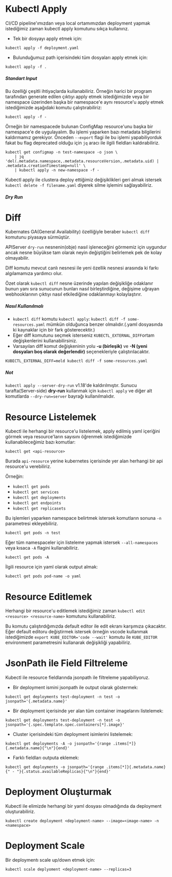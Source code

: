 # Kubectl Apply

CI/CD pipeline'ımızdan veya local ortamımızdan deployment yapmak istediğimiz zaman kubectl apply komutunu sıkça kullanırız.

- Tek bir dosyayı apply etmek için:

`kubectl apply -f deployment.yaml`

- Bulunduğumuz path içerisindeki tüm dosyaları apply etmek için:

`kubectl apply -f .`

##### Standart Input
Bu özelliği çeşitli ihtiyaçlarda kullanabiliriz. Örneğin harici bir program tarafından generate edilen çıktıyı apply etmek istediğimizde veya bir namespace üzerinden başka bir namespace'e aynı resource'u apply etmek istediğimizde aşağıdaki komutu çalıştırabiliriz:

`kubectl apply -f -`

Örneğin bir namespacede bulunan ConfigMap resource'unu başka bir namespace'e de uygulayalım. Bu işlemi yaparken bazı metadata bilgilerini kaldırmamız gerekiyor. Önceden `--export` flagi ile bu işlemi yapabiliyorduk fakat bu flag deprecated olduğu için `jq` aracı ile ilgili fieldları kaldırabiliriz.

```
kubectl get configmap -n test-namespace -o json \
    | jq 'del(.metadata.namespace,.metadata.resourceVersion,.metadata.uid) | .metadata.creationTimestamp=null' \
    | kubectl apply -n new-namespace -f -
```

Kubectl apply ile clustera deploy ettiğimiz değişiklikleri geri almak istersek `kubectl delete -f filename.yaml` diyerek silme işlemini sağlayabiliriz.

##### Dry Run


# Diff

  Kubernates GA(General Availability) özelliğiyle beraber `kubectl diff` komutunu piyasaya sürmüştür.
  
APIServer `dry-run` nesnenin(obje) nasıl işleneceğini görmemiz için uygundur ancak nesne büyükse tam olarak neyin değiştiğini  belirlemek pek de kolay olmayabilir.

Diff komutu mevcut canlı nesnesi ile yeni özellik nesnesi arasında ki farkı algılamamıza yardımcı olur.

Özet olarak   `kubectl diff` nesne üzerinde yapılan değişikliğe odaklanır bunun yanı sıra sunucunun bunları nasıl birleştirdiğine, değişime uğrayan webhooklarının çıktıyı nasıl etkilediğine odaklanmayı kolaylaştırır.

##### Nasıl Kullanılmalı
- `kubectl diff` komutu `kubectl apply`: `kubectl diff -f some-resources.yaml` mümkün olduğunca benzer olmalıdır.(.yaml dosyasında ki kaynaklar için bir fark gösterecektir.)
- Eğer diff komutunu seçmek isterseniz `KUBECTL_EXTERNAL_DIFF`ortam değişkenlerini kullanabilirsiniz.
- Varsayılan diff komut değişkeninin yolu **-u (birleşik)**  ve **-N (yeni dosyaları boş olarak değerlendir)** seçenekleriyle çalıştırılacaktır.

`KUBECTL_EXTERNAL_DIFF=meld kubectl diff -f some-resources.yaml`

##### Not
`kubectl apply --server-dry-run` v1.18'de kaldırılmıştır.
Sunucu tarafta(Server-side) **dry-run** kullanmak için `kubectl apply` ve diğer alt komutlarda `--dry-run=server`  bayrağı kullanılmalıdır.



# Resource Listelemek

Kubectl ile herhangi bir resource'u listelemek, apply edilmiş yaml içeriğini görmek veya resource'ların sayısını öğrenmek istediğimizde kullanabileceğimiz bazı komutlar:

`kubectl get <api-resource>`

Burada `api-resource` yerine kubernetes içerisinde yer alan herhangi bir api resource'u verebiliriz.

Örneğin:

- `kubectl get pods`
- `kubectl get services`
- `kubectl get deployments`
- `kubectl get endpoints`
- `kubectl get replicasets`

Bu işlemleri yaparken namespace belirtmek istersek komutların sonuna `-n` parametresi ekleyebiliriz. 

`kubectl get pods -n test`

Eğer tüm namespaceler için listeleme yapmak istersek `--all-namespaces` veya kısaca `-A` flagini kullanabiliriz.

`kubectl get pods -A`

İlgili resource için yaml olarak output almak:

`kubectl get pods pod-name -o yaml`

# Resource Editlemek

Herhangi bir resource'u editlemek istediğimiz zaman `kubectl edit <resource> <resource-name>` komutunu kullanabiliriz.

Bu komutu çalıştırdığımızda default editor ile edit ekranı karşımıza çıkacaktır. Eğer default editoru değiştirmek istersek örneğin vscode kullanmak istediğimizde `export KUBE_EDITOR='code --wait'` komutu ile `KUBE_EDITOR` environment parametresini kullanarak değişikliği yapabiliriz.

# JsonPath ile Field Filtreleme

Kubectl ile resource fieldlarında jsonpath ile filtreleme yapabiliyoruz.

- Bir deployment ismini jsonpath ile output olarak göstermek:

`kubectl get deployments test-deployment -n test -o jsonpath='{.metadata.name}'`

- Bir deployment içerisinde yer alan tüm container imagelarını listelemek:

`kubectl get deployments test-deployment -n test -o jsonpath='{.spec.template.spec.containers[*].image}'`

- Cluster içerisindeki tüm deployment isimlerini listelemek:

`kubectl get deployments -A -o jsonpath='{range .items[*]}{.metadata.name}{"\n"}{end}'`

- Farklı fieldları outputa eklemek:

`kubectl get deployments -o jsonpath='{range .items[*]}{.metadata.name}{" - "}{.status.availableReplicas}{"\n"}{end}'`

# Deployment Oluşturmak

Kubectl ile elimizde herhangi bir yaml dosyası olmadığında da deployment oluşturabiliriz.

`kubectl create deployment <deployment-name> --image=<image-name> -n <namespace>`

# Deployment Scale

Bir deploymentı scale up/down etmek için:

`kubectl scale deplyoment <deployment-name> --replicas=3`

